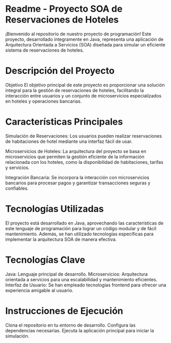 # Readme - Proyecto SOA de Reservaciones de Hoteles
¡Bienvenido al repositorio de nuestro proyecto de programación! Este proyecto, desarrollado íntegramente en Java, representa una aplicación de Arquitectura Orientada a Servicios (SOA) diseñada para simular un eficiente sistema de reservaciones de hoteles.

# Descripción del Proyecto
Objetivo
El objetivo principal de este proyecto es proporcionar una solución integral para la gestión de reservaciones de hoteles, facilitando la interacción entre usuarios y un conjunto de microservicios especializados en hoteles y operaciones bancarias.

# Características Principales
Simulación de Reservaciones: Los usuarios pueden realizar reservaciones de habitaciones de hotel mediante una interfaz fácil de usar.

Microservicios de Hoteles: La arquitectura del proyecto se basa en microservicios que permiten la gestión eficiente de la información relacionada con los hoteles, como la disponibilidad de habitaciones, tarifas y servicios.

Integración Bancaria: Se incorpora la interacción con microservicios bancarios para procesar pagos y garantizar transacciones seguras y confiables.

# Tecnologías Utilizadas
El proyecto está desarrollado en Java, aprovechando las características de este lenguaje de programación para lograr un código modular y de fácil mantenimiento. Además, se han utilizado tecnologías específicas para implementar la arquitectura SOA de manera efectiva.

# Tecnologías Clave
Java: Lenguaje principal de desarrollo.
Microservicios: Arquitectura orientada a servicios para una escalabilidad y mantenimiento eficientes.
Interfaz de Usuario: Se han empleado tecnologías frontend para ofrecer una experiencia amigable al usuario.

# Instrucciones de Ejecución
Clona el repositorio en tu entorno de desarrollo.
Configura las dependencias necesarias.
Ejecuta la aplicación principal para iniciar la simulación.